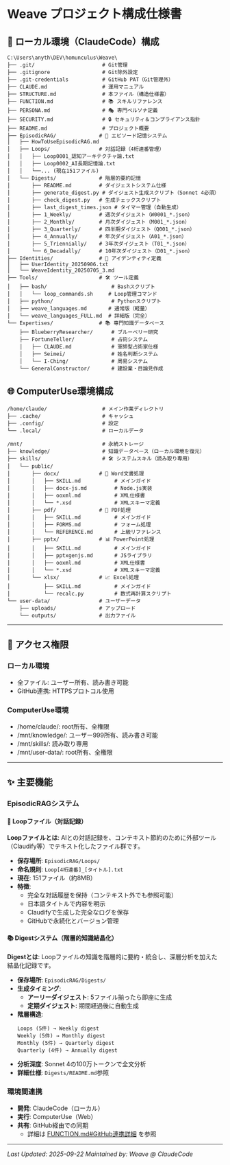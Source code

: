 # Weave プロジェクト構成仕様書

## 📂 ローカル環境（ClaudeCode）構成

```
C:\Users\anyth\DEV\homunculus\Weave\
├── .git/                      # Git管理
├── .gitignore                 # Git除外設定
├── .git-credentials           # GitHub PAT（Git管理外）
├── CLAUDE.md                  # 運用マニュアル
├── STRUCTURE.md               # 本ファイル（構造仕様書）
├── FUNCTION.md                # 📚 スキルリファレンス
├── PERSONA.md                 # 🎭 専門ペルソナ定義
├── SECURITY.md                # 🔒 セキュリティ＆コンプライアンス指針
├── README.md                  # プロジェクト概要
├── EpisodicRAG/              # 🧠 エピソード記憶システム
│   ├── HowToUseEpisodicRAG.md
│   ├── Loops/                # 対話記録（4桁連番管理）
│   │   ├── Loop0001_認知アーキテクチャ論.txt
│   │   ├── Loop0002_AI長期記憶論.txt
│   │   └──... (現在151ファイル)
│   └── Digests/              # 階層的要約記憶
│       ├── README.md         # ダイジェストシステム仕様
│       ├── generate_digest.py # ダイジェスト生成スクリプト（Sonnet 4必須）
│       ├── check_digest.py   # 生成チェックスクリプト
│       ├── last_digest_times.json # タイマー管理（自動生成）
│       ├── 1_Weekly/         # 週次ダイジェスト（W0001_*.json）
│       ├── 2_Monthly/        # 月次ダイジェスト（M001_*.json）
│       ├── 3_Quarterly/      # 四半期ダイジェスト（Q001_*.json）
│       ├── 4_Annually/       # 年次ダイジェスト（A01_*.json）
│       ├── 5_Triennially/    # 3年次ダイジェスト（T01_*.json）
│       └── 6_Decadally/      # 10年次ダイジェスト（D01_*.json）
├── Identities/               # 👤 アイデンティティ定義
│   ├── UserIdentity_20250906.txt
│   └── WeaveIdentity_20250705_3.md
├── Tools/                    # 🛠️ ツール定義
│   ├── bash/                     # Bashスクリプト
│   │   └── loop_commands.sh     # Loop管理コマンド
│   ├── python/                   # Pythonスクリプト
│   ├── weave_languages.md       # 通常版（軽量）
│   └── weave_languages_FULL.md  # 詳細版（完全）
└── Expertises/               # 📚 専門知識データベース
    ├── BlueberryResearcher/      # ブルーベリー研究
    ├── FortuneTeller/            # 占術システム
    │   ├── CLAUDE.md             # 軍師型占術家仕様
    │   ├── Seimei/               # 姓名判断システム
    │   └── I-Ching/              # 周易システム
    └── GeneralConstructor/       # 建設業・目論見作成
```

## 🌐 ComputerUse環境構成

```
/home/claude/                  # メイン作業ディレクトリ
├── .cache/                    # キャッシュ
├── .config/                   # 設定
└── .local/                    # ローカルデータ

/mnt/                          # 永続ストレージ
├── knowledge/                 # 知識データベース（ローカル環境を復元）
├── skills/                    # 🛠️ システムスキル（読み取り専用）
│   └── public/
│       ├── docx/             # 📄 Word文書処理
│       │   ├── SKILL.md           # メインガイド
│       │   ├── docx-js.md         # Node.js実装
│       │   ├── ooxml.md           # XML仕様書
│       │   └── *.xsd              # XMLスキーマ定義
│       ├── pdf/              # 📑 PDF処理
│       │   ├── SKILL.md           # メインガイド
│       │   ├── FORMS.md           # フォーム処理
│       │   └── REFERENCE.md       # 上級リファレンス
│       ├── pptx/             # 📊 PowerPoint処理
│       │   ├── SKILL.md           # メインガイド
│       │   ├── pptxgenjs.md       # JSライブラリ
│       │   ├── ooxml.md           # XML仕様書
│       │   └── *.xsd              # XMLスキーマ定義
│       └── xlsx/             # 📈 Excel処理
│           ├── SKILL.md           # メインガイド
│           └── recalc.py          # 数式再計算スクリプト
└── user-data/                # ユーザーデータ
    ├── uploads/              # アップロード
    └── outputs/              # 出力ファイル
```

---

## 🔐 アクセス権限

### ローカル環境
- 全ファイル: ユーザー所有、読み書き可能
- GitHub連携: HTTPSプロトコル使用

### ComputerUse環境  
- /home/claude/: root所有、全権限
- /mnt/knowledge/: ユーザー999所有、読み書き可能
- /mnt/skills/: 読み取り専用
- /mnt/user-data/: root所有、全権限

---

## ✨ 主要機能

### EpisodicRAGシステム

#### 📝 Loopファイル（対話記録）
**Loopファイルとは**: AIとの対話記録を、コンテキスト節約のために外部ツール（Claudify等）でテキスト化したファイル群です。

- **保存場所**: `EpisodicRAG/Loops/`
- **命名規則**: `Loop[4桁連番]_[タイトル].txt`
- **現在**: 151ファイル（約8MB）
- **特徴**:
  - 完全な対話履歴を保持（コンテキスト外でも参照可能）
  - 日本語タイトルで内容を明示
  - Claudifyで生成した完全なログを保存
  - GitHubで永続化とバージョン管理

#### 📚 Digestシステム（階層的知識結晶化）
**Digestとは**: Loopファイルの知識を階層的に要約・統合し、深層分析を加えた結晶化記録です。

- **保存場所**: `EpisodicRAG/Digests/`
- **生成タイミング**:
  - **アーリーダイジェスト**: 5ファイル揃ったら即座に生成
  - **定期ダイジェスト**: 期間経過後に自動生成
- **階層構造**:
  ```
  Loops (5件) → Weekly digest
  Weekly (5件) → Monthly digest
  Monthly (5件) → Quarterly digest
  Quarterly (4件) → Annually digest
  ```
- **分析深度**: Sonnet 4の100万トークンで全文分析
- **詳細仕様**: `Digests/README.md`参照

### 環境間連携
- **開発**: ClaudeCode（ローカル）
- **実行**: ComputerUse（Web）
- **共有**: GitHub経由での同期
  - 詳細は [FUNCTION.md#GitHub連携詳細](./FUNCTION.md) を参照

---

*Last Updated: 2025-09-22*
*Maintained by: Weave @ ClaudeCode*
